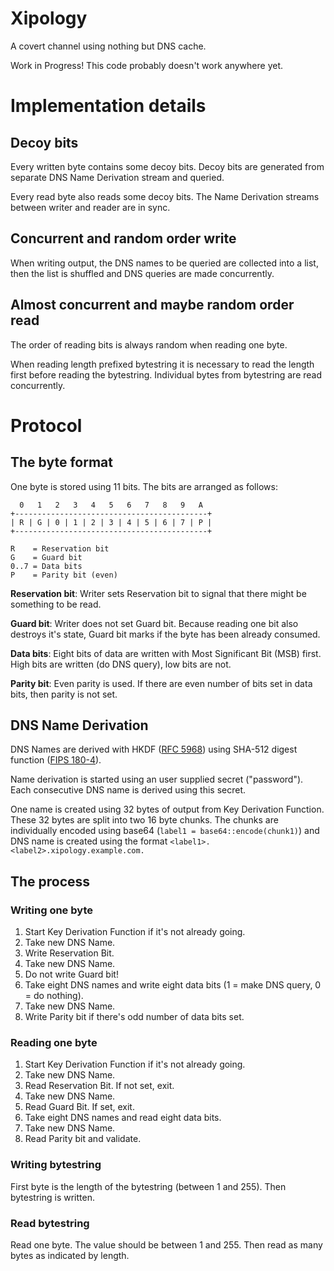 # Xipology

A covert channel using nothing but DNS cache.

Work in Progress! This code probably doesn't work anywhere yet.

# Implementation details

## Decoy bits

Every written byte contains some decoy bits. Decoy bits are generated from
separate DNS Name Derivation stream and queried.

Every read byte also reads some decoy bits. The Name Derivation streams between
writer and reader are in sync.

## Concurrent and random order write

When writing output, the DNS names to be queried are collected into a list, then
the list is shuffled and DNS queries are made concurrently.

## Almost concurrent and maybe random order read

The order of reading bits is always random when reading one byte.

When reading length prefixed bytestring it is necessary to read the length first
before reading the bytestring. Individual bytes from bytestring are read
concurrently.

# Protocol

## The byte format

One byte is stored using 11 bits. The bits are arranged as follows:

```
  0   1   2   3   4   5   6   7   8   9   A
+-------------------------------------------+
| R | G | 0 | 1 | 2 | 3 | 4 | 5 | 6 | 7 | P |
+-------------------------------------------+

R    = Reservation bit
G    = Guard bit
0..7 = Data bits
P    = Parity bit (even)
```

**Reservation bit**: Writer sets Reservation bit to signal that there might be
something to be read.

**Guard bit**: Writer does not set Guard bit. Because reading one bit also
destroys it's state, Guard bit marks if the byte has been already consumed.

**Data bits**: Eight bits of data are written with Most Significant Bit (MSB) first.
High bits are written (do DNS query), low bits are not.

**Parity bit**: Even parity is used. If there are even number of bits set in
data bits, then parity is not set.

## DNS Name Derivation

DNS Names are derived with HKDF ([RFC
5968](https://tools.ietf.org/html/rfc5869)) using SHA-512 digest function ([FIPS
180-4](http://nvlpubs.nist.gov/nistpubs/FIPS/NIST.FIPS.180-4.pdf)).

Name derivation is started using an user supplied secret ("password"). Each
consecutive DNS name is derived using this secret.

One name is created using 32 bytes of output from Key Derivation Function. These
32 bytes are split into two 16 byte chunks. The chunks are individually encoded
using base64 (`label1 = base64::encode(chunk1)`) and DNS name is created using
the format `<label1>.<label2>.xipology.example.com.`

## The process

### Writing one byte

1. Start Key Derivation Function if it's not already going.
2. Take new DNS Name.
3. Write Reservation Bit.
4. Take new DNS Name.
5. Do not write Guard bit!
7. Take eight DNS names and write eight data bits (1 = make DNS query, 0 = do nothing).
8. Take new DNS Name.
9. Write Parity bit if there's odd number of data bits set.

### Reading one byte

1. Start Key Derivation Function if it's not already going.
2. Take new DNS Name.
3. Read Reservation Bit. If not set, exit.
4. Take new DNS Name.
5. Read Guard Bit. If set, exit.
7. Take eight DNS names and read eight data bits.
8. Take new DNS Name.
9. Read Parity bit and validate.

### Writing bytestring

First byte is the length of the bytestring (between 1 and 255). Then bytestring
is written.

### Read bytestring

Read one byte. The value should be between 1 and 255. Then read as many bytes as
indicated by length.
